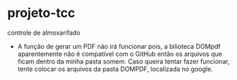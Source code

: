 # projeto-tcc
controle de almoxarifado
* A função de gerar um PDF não irá funcionar pois, a bilioteca DOMpdf aparentemente não é compativel com o GitHub então os arquivos que ficam dentro da minha pasta somem. Caso queira tentar fazer funcionar, tente colocar os arquivos da pasta DOMPDF, localizada no google.
